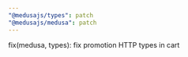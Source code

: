 ```yaml
---
"@medusajs/types": patch
"@medusajs/medusa": patch
---
```


fix(medusa, types): fix promotion HTTP types in cart
